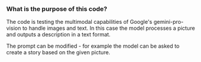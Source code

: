 ### What is the purpose of this code?

The code is testing the multimodal capabilities of Google's gemini-pro-vision to
handle images and text. In this case the model processes a picture and outputs a description in a text format.

The prompt can be modified - for example the model can be asked to create a story based on the given picture.
